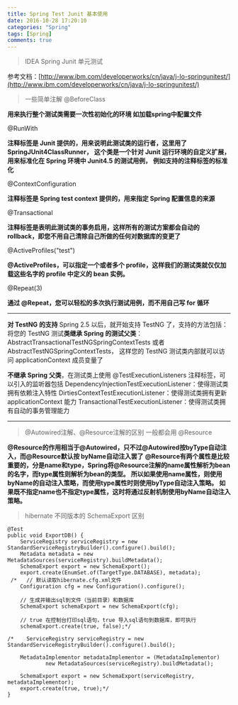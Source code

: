```yaml
---
title: Spring Test Junit 基本使用
date: 2016-10-28 17:20:10
categories: "Spring" 
tags: [Spring]
comments: true
---
```


> IDEA Spring Junit 单元测试

参考文档：[http://www.ibm.com/developerworks/cn/java/j-lo-springunitest/](http://www.ibm.com/developerworks/cn/java/j-lo-springunitest/)

<!--more-->
> 一些简单注解
@BeforeClass

**用来执行整个测试类需要一次性初始化的环境 如加载spring中配置文件**

@RunWith 

**注释标签是 Junit 提供的，用来说明此测试类的运行者，这里用了SpringJUnit4ClassRunner，**
**这个类是一个针对 Junit 运行环境的自定义扩展，用来标准化在 Spring 环境中 Junit4.5 的测试用例，**
**例如支持的注释标签的标准化**

@ContextConfiguration 

**注释标签是 Spring test context 提供的，用来指定 Spring 配置信息的来源**

@Transactional 

**注释标签是表明此测试类的事务启用，这样所有的测试方案都会自动的 rollback，即您不用自己清除自己所做的任何对数据库的变更了**

@ActiveProfiles("test") 

**@ActiveProfiles，可以指定一个或者多个 profile，这样我们的测试类就仅仅加载这些名字的 profile 中定义的 bean 实例。**


@Repeat(3)

**通过 @Repeat，您可以轻松的多次执行测试用例，而不用自己写 for 循环**

----------

**对 TestNG 的支持**
Spring 2.5 以后，就开始支持 TestNG 了，支持的方法包括：
将您的 TestNG 测试**类继承 Spring 的测试父类**：
AbstractTransactionalTestNGSpringContextTests 或者 AbstractTestNGSpringContextTests，
这样您的 TestNG 测试类内部就可以访问 applicationContext 成员变量了

**不继承 Spring 父类**，在测试类上使用 
@TestExecutionListeners 注释标签，可以引入的监听器包括
DependencyInjectionTestExecutionListener：使得测试类拥有依赖注入特性
DirtiesContextTestExecutionListener：使得测试类拥有更新 applicationContext 能力
TransactionalTestExecutionListener：使得测试类拥有自动的事务管理能力


----------

> @Autowired注解、@Resource注解的区别  一般都会用 @Resource

**@Resource的作用相当于@Autowired，只不过@Autowired按byType自动注入，而@Resource默认按 byName自动注入罢了**
**@Resource有两个属性是比较重要的，分是name和type，Spring将@Resource注解的name属性解析为bean的名字，而type属性则解析为bean的类型。**
**所以如果使用name属性，则使用byName的自动注入策略，而使用type属性时则使用byType自动注入策略。**
**如果既不指定name也不指定type属性，这时将通过反射机制使用byName自动注入策略。**




> hibernate 不同版本的 SchemaExport 区别


 	@Test
    public void ExportDB() {
        ServiceRegistry serviceRegistry = new StandardServiceRegistryBuilder().configure().build();
        Metadata metadata = new MetadataSources(serviceRegistry).buildMetadata();
        SchemaExport export = new SchemaExport();
        export.create(EnumSet.of(TargetType.DATABASE), metadata);
     /*   // 默认读取hibernate.cfg.xml文件
        Configuration cfg = new Configuration().configure();

        // 生成并输出sql到文件（当前目录）和数据库
        SchemaExport schemaExport = new SchemaExport(cfg);

        // true 在控制台打印sql语句，true 导入sql语句到数据库，即可执行
        schemaExport.create(true, false);*/

    /*    ServiceRegistry serviceRegistry = new StandardServiceRegistryBuilder().configure().build();

        MetadataImplementor metadataImplementor = (MetadataImplementor)
                new MetadataSources(serviceRegistry).buildMetadata();

        SchemaExport export = new SchemaExport(serviceRegistry, metadataImplementor);
        export.create(true, true);*/
    }
